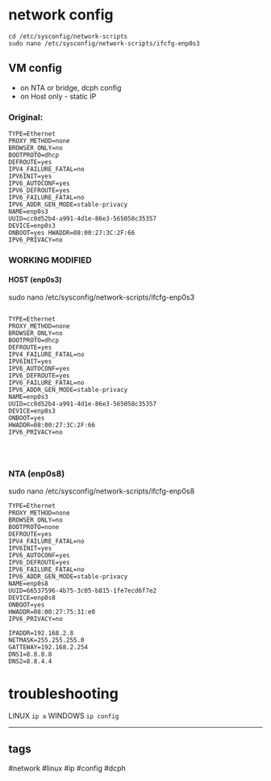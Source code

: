 # network config


```shell
cd /etc/sysconfig/network-scripts
sudo nano /etc/sysconfig/network-scripts/ifcfg-enp0s3

```

## VM config
- on NTA or bridge, dcph config
- on Host only - static IP

### Original:

```shell
TYPE=Ethernet 
PROXY_METHOD=none 
BROWSER_ONLY=no 
BOOTPROTO=dhcp 
DEFROUTE=yes 
IPV4_FAILURE_FATAL=no 
IPV6INIT=yes 
IPV6_AUTOCONF=yes 
IPV6_DEFROUTE=yes 
IPV6_FAILURE_FATAL=no 
IPV6_ADDR_GEN_MODE=stable-privacy 
NAME=enp0s3 
UUID=cc0d52b4-a991-4d1e-86e3-565058c35357 
DEVICE=enp0s3 
ONBOOT=yes HWADDR=08:00:27:3C:2F:66 
IPV6_PRIVACY=no
```

### WORKING MODIFIED
#### HOST (enp0s3)
 sudo nano /etc/sysconfig/network-scripts/ifcfg-enp0s3

```shell

TYPE=Ethernet
PROXY_METHOD=none
BROWSER_ONLY=no
BOOTPROTO=dhcp
DEFROUTE=yes
IPV4_FAILURE_FATAL=no
IPV6INIT=yes
IPV6_AUTOCONF=yes
IPV6_DEFROUTE=yes
IPV6_FAILURE_FATAL=no
IPV6_ADDR_GEN_MODE=stable-privacy
NAME=enp0s3
UUID=cc0d52b4-a991-4d1e-86e3-565058c35357
DEVICE=enp0s3
ONBOOT=yes
HWADDR=08:00:27:3C:2F:66
IPV6_PRIVACY=no




```
### NTA (enp0s8)
 sudo nano /etc/sysconfig/network-scripts/ifcfg-enp0s8

```shell
TYPE=Ethernet
PROXY_METHOD=none
BROWSER_ONLY=no
BOOTPROTO=none
DEFROUTE=yes
IPV4_FAILURE_FATAL=no
IPV6INIT=yes
IPV6_AUTOCONF=yes
IPV6_DEFROUTE=yes
IPV6_FAILURE_FATAL=no
IPV6_ADDR_GEN_MODE=stable-privacy
NAME=enp0s8
UUID=66537596-4b75-3c05-b815-1fe7ecd6f7e2
DEVICE=enp0s8
ONBOOT=yes
HWADDR=08:00:27:75:31:e0
IPV6_PRIVACY=no

IPADDR=192.168.2.8
NETMASK=255.255.255.0
GATTEWAY=192.168.2.254
DNS1=8.8.8.8
DNS2=8.8.4.4

```
# troubleshooting
LINUX `ip a`
WINDOWS `ip config`

-----
## tags

#network #linux #ip #config #dcph

